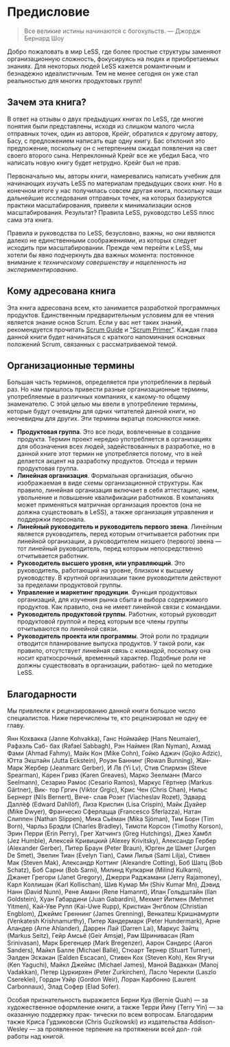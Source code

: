 # Предисловие

> Все великие истины начинаются с богохульств.
> — Джордж Бернард Шоу

Добро пожаловать в мир LeSS, где более простые структуры заменяют организационную сложность, фокусируясь на людях и приобретаемых знаниях. Для некоторых людей  LeSS кажется романтичным и безнадежно идеалистичным. Тем не менее сегодня он уже стал реальностью для многих продуктовых групп!

## Зачем эта книга?

В ответ на отзывы о двух предыдущих книгах по LeSS, где многие понятия были представлены, исходя из слишком малого числа отправных точек, один из авторов, Крейг, обратился к другому автору, Басу, с предложением написать еще одну книгу. Бас отклонил это предложение, поскольку он с нетерпением ожидал появления на свет своего второго сына. Непреклонный Крейг все же убедил Баса, что написать новую книгу будет нетрудно. Крейг был не прав.

Первоначально мы, авторы книги, намеревались написать учебник для начинающих изучать LeSS по материалам предыдущих своих книг. Но в конечном итоге у нас получилась совсем другая книга, поскольку наши дальнейшие исследования отправных точек, на которых базируются практики масштабирования, привели к минимализации основ масштабирования. Результат? Правила LeSS, руководство LeSS плюс сама эта книга.

Правила и руководства по LeSS, безусловно, важны, но они являются далеко не единственными соображениями, из которых следует исходить при масштабировании. Прежде чем перейти к LeSS, мы хотели бы явно подчеркнуть два важных момента: постоянное внимание к *техническому совершенству и нацеленность на экспериментированию*.

## Кому адресована книга

Эта книга адресована всем, кто занимается разработкой программных продуктов. Единственным предварительным условием для ее чтения является знание основ Scrum. Если у вас нет таких знаний, рекомендуется прочитать [Scrum Guide](http://scrumguides.org) и ["Scrum Primer"](http://scrumprimer.org). Каждая глава данной книги будет начинаться с краткого напоминания основных положений Scrum, связанных с рассматриваемой темой.

## Организационные термины

Большая часть терминов, определяется при употреблении в первый раз. Но нам пришлось привести разные организационные термины, употребляемые в различных компаниях, к какому-то общему знаменателю. С этой целью мы ввели в употребление термины, которые будут очевидны для одних читателей данной книги, но неочевидны для других. Эти термины вкратце поясняются ниже.

* **Продуктовая группа**. Это все люди, вовлеченные в создание продукта. Термин проект нередко употребляется в организациях для обозначения всех людей, задействованных в разработке, но в данной книге этот термин не употребляется потому, что в ней делается акцент на разработку продуктов. Отсюда и термин продуктовая группа.
* **Линейная организация**. Формальная организация, обычно изображаемая  в виде схемы организационной структуры. Как правило, линейная организация включает в себя аттестацию, наем, увольнение и повышение квалификации работников. В компаниях может применяться матричная организация проектов (она не должна существовать в LeSS), а также организация управления и поддержки персонала.
* **Линейный руководитель и руководитель первого звена**. Линейным является руководитель, перед которым отчитывается работник при линейной организации, а руководителем низшего (первого) звена — тот линейный руководитель, перед которым непосредственно отчитывается работник.
* **Руководитель высшего уровня, или управляющий**. Это руководитель, работающий на уровне, близком к высшему руководству. В крупной организации такие руководители действуют за пределами продуктовой группы.
* **Управление и маркетинг продукции**. Функция продуктовых организаций, для изучения рынка сбыта и выбора содержимого продуктов. Как правило, она не имеет линейной связи с командами.
* **Руководитель продуктовой группы**. Работник, который руководит продуктовой группой и перед которым все члены группы отчитываются по линейной связи.
* **Руководитель проекта или программы**. Этой роли по традиции отводится планирование выпуска продуктов. У такой роли, как правило, отсутствует линейная связь с командой, поскольку она носит краткосрочный, временный характер. Подобные роли не должны существовать в организации, работаю- щей по методике LeSS.

## Благодарности

Мы привлекли к рецензированию данной книги большое число специалистов. Ниже перечислены те, кто рецензировал не одну ее главу.

Янн Кохвакка (Janne Kohvakka), Ганс Ноймайер (Hans Neumaier), Рафаэль Саб- бах (Rafael Sabbagh), Рэн Наймен (Ran Nyman), Ахмад Фами (Ahmad Fahmy), Майк Кон (Mike Cohn), Гойко Аджич (Gojko Adzic), Ютта Экштайн (Jutta Eckstein), Роуэн Баннинг (Rowan Bunning), Жан-Марк Жербер (Jeanmarc Gerber), И Лв (Yi Lv), Стив Спирмэн (Steve Spearman), Карен Гривз (Karen Greaves), Марко Зеелманн (Marco Seelmann), Сезарио Рамос (Cesario Ramos), Маркус Гёртнер (Markus Gärtner), Вик- тор Гргич (Viktor Grgic), Крис Чен (Chris Chan), Нильс Бернерт (Nils Bernert), Вяче- слав Розет (Viacheslav Rozet), Эдвард Даллёф (Edward Dahllöf), Лиза Криспин (Lisa Crispin), Майк Дуайер (Mike Dwyer), Франческо Сферлацца (Francesco Sferlazza), Натан Слиппен (Nathan Slippen), Мика Сьёман (Mika Sjöman), Тим Борн (Tim Born), Чарльз Брэдли (Charles Bradley), Тимоти Корсон (Timothy Korson), Эрин Перри (Erin Perry), Грег Хатчингз (Greg Hutchings), Джез Хамбл (Jez Humble), Алексей Кривицкий (Alexey Krivitsky), Александр Гербер (Alexander Gerber), Питер Браун (Peter Braun), Юрген де Шмет (Jurgen De Smet), Эвелин Тиан (Evelyn Tian), Сами Лилья (Sami Lilja), Стивен Мак (Steven Mak), Александр Коттинг (Alexandre Cotting), Боб Шатц (Bob Schatz), Боб Сарни (Bob Sarni), Милинд Кулкарни (Milind Kulkarni), Джанет Грегори (Janet Gregory), Джерри Раджамани (Jerry Rajamoney), Карл Коллишан (Karl Kollischan), Шив Кумар Мн (Shiv Kumar Mn), Дэвид Нанн (David Nunn), Рене Аманн (Rene Hamannt), Илан Гольдштайн (Ilan Goldstein), Хуан Габардини (Juan Gabardini), Мехмет Йитмен (Mehmet Yitmen), Кай-Уве Рупп (Kai-Uwe Rupp), Кристиан Энгблом (Christian Engblom), Джеймс Греннинг (James Grenning), Венкатеш Кришнамурти (Venkatesh Krishnamurthy), Питер Хандермарк (Peter Hundermark), Арне Аландер (Arne Ahlander), Даррен Лай (Darren Lai), Маркус Зайтц (Markus Seitz), Гейр Амсьё (Geir Amsjø), Рам Шринивасан (Ram Srinivasan), Марк Брегенцер (Mark Bregenzer), Аарон Сандерс (Aaron Sanders), Майкл Балле (Michael Ballé), Стюарт Тернер (Stuart Turner), Эалден Эскакан (Ealden Escaсan), Стивен Кох (Steven Koh), Кен Ягучи (Ken Yaguchi), Майкл Джеймс (Michael James), Маной Вадаккан (Manoj Vadakkan), Петер Цуркирхен (Peter Zurkirchen), Ласло Черекли (Laszlo Csereklei), Гордон Уэйр (Gordon Weir), Лоран Карбонно (Laurent Carbonnaux), Элад Софер (Elad Sofer).

Особая признательность выражается Берни Куа (Bernie Quah) — за художественное оформление книги, а также Терри Йину (Terry Yin) — за оказанную поддержку прак- тически по всем вопросам. Благодарим также Криса Гудзиковски (Chris Guzikowski) из издательства Addison-Wesley — за проявленное терпение на протяжении всей дол- гой работы над книгой.

